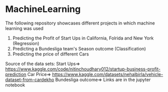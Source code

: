 # MachineLearning
The following repository showcases different projects in which machine learning was used
1. Predicting the Profit of Start Ups in California, Folrida and New York (Regression)
2. Predicting a Bundesliga team's Season outcome (Classification)
3. Predicting the price of different Cars

Source of the data sets:
Start Ups=> https://www.kaggle.com/code/nitinchoudhary012/startup-business-profit-prediction
Car Price=> https://www.kaggle.com/datasets/nehalbirla/vehicle-dataset-from-cardekho
Bundesliga outcome=> Links are in the jupyter notebook
